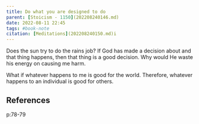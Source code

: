 ```yaml
---
title: Do what you are designed to do
parent: [Stoicism - 1150](202208240146.md) 
date: 2022-08-11 22:45
tags: #book-note
citation: [Meditations](202208240150.md)i
---
```


Does the sun try to do the rains job? If God has made a decision about and that thing happens, then that thing is a good decision. 
Why would He waste his energy on causing me harm.

What if whatever happens to me is good for the world. Therefore, whatever happens to an individual is good for others.

## References
p:78-79
